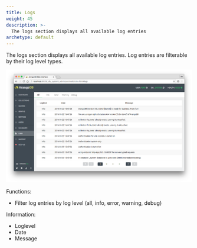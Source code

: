 ```yaml
---
title: Logs
weight: 45
description: >-
  The logs section displays all available log entries
archetype: default
---
```

The logs section displays all available log entries. Log entries are filterable by
their log level types.

![Logs](../../../images/logsView.png)

Functions:

 - Filter log entries by log level (all, info, error, warning, debug)

Information:

 - Loglevel
 - Date
 - Message

